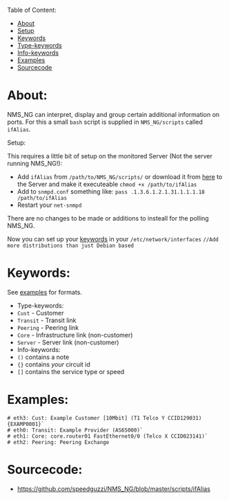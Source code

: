 Table of Content:
-   [About](#about)
   -   [Setup](#setup)
-   [Keywords](#keywords)
   -   [Type-keywords](#type-keywords)
   -   [Info-keywords](#info-keywords)
-   [Examples](#examples)
-   [Sourcecode](#source)

# <a name="about">About</a>:

NMS_NG can interpret, display and group certain additional information on ports.
For this a small `bash` script is supplied in `NMS_NG/scripts` called `ifAlias`.

<a name="setup">Setup</a>:

This requires a little bit of setup on the monitored Server (Not the server running NMS_NG!):

*   Add `ifAlias` from `/path/to/NMS_NG/scripts/` or download it from [here](#source) to the Server and make
    it executeable `chmod +x /path/to/ifAlias`
*   Add to `snmpd.conf` something like:
    ``pass .1.3.6.1.2.1.31.1.1.1.18 /path/to/ifAlias``
*   Restart your `net-snmpd`

There are no changes to be made or additions to insteall for the polling NMS_NG.

Now you can set up your [keywords](#keywords) in your `/etc/network/interfaces`
``//Add more distributions than just Debian based``

# <a name="keywords">Keywords</a>:

See [examples](#examples) for formats.

* <a name="type-keywords">Type-keywords</a>:
 * `Cust`    - Customer
 * `Transit` - Transit link
 * `Peering` - Peering link
 * `Core`    - Infrastructure link (non-customer)
 * `Server`  - Server link (non-customer)
* <a name="info-keywords">Info-keywords</a>:
 * `()` contains a note
 * `{}` contains *your* circuit id
 * `[]` contains the service type or speed

# <a name="examples">Examples</a>:
```text
# eth3: Cust: Example Customer [10Mbit] (T1 Telco Y CCID129031) {EXAMP0001}`
# eth0: Transit: Example Provider (AS65000)`
# eth1: Core: core.router01 FastEthernet0/0 (Telco X CCID023141)`
# eth2: Peering: Peering Exchange
```

# <a name="source">Sourcecode</a>:

* https://github.com/speedguzzi/NMS_NG/blob/master/scripts/ifAlias
